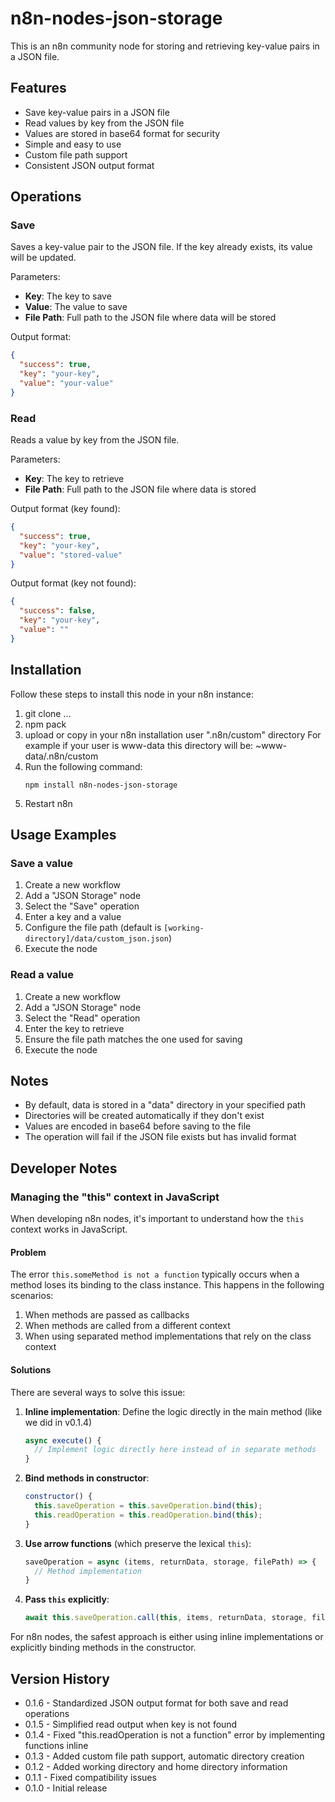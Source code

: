 # n8n-nodes-json-storage

This is an n8n community node for storing and retrieving key-value pairs in a JSON file.

## Features

- Save key-value pairs in a JSON file
- Read values by key from the JSON file
- Values are stored in base64 format for security
- Simple and easy to use
- Custom file path support
- Consistent JSON output format

## Operations

### Save

Saves a key-value pair to the JSON file. If the key already exists, its value will be updated.

Parameters:
- **Key**: The key to save
- **Value**: The value to save
- **File Path**: Full path to the JSON file where data will be stored

Output format:
```json
{
  "success": true,
  "key": "your-key",
  "value": "your-value"
}
```

### Read

Reads a value by key from the JSON file.

Parameters:
- **Key**: The key to retrieve
- **File Path**: Full path to the JSON file where data is stored

Output format (key found):
```json
{
  "success": true,
  "key": "your-key",
  "value": "stored-value"
}
```

Output format (key not found):
```json
{
  "success": false,
  "key": "your-key",
  "value": ""
}
```

## Installation

Follow these steps to install this node in your n8n instance:

1. git clone ...
2. npm pack
3. upload or copy in your n8n installation user  ".n8n/custom" directory
   For example if your user is www-data this directory will be: ~www-data/.n8n/custom
4. Run the following command:
   ```
   npm install n8n-nodes-json-storage
   ```
5. Restart n8n

## Usage Examples

### Save a value

1. Create a new workflow
2. Add a "JSON Storage" node
3. Select the "Save" operation
4. Enter a key and a value
5. Configure the file path (default is `[working-directory]/data/custom_json.json`)
6. Execute the node

### Read a value

1. Create a new workflow
2. Add a "JSON Storage" node
3. Select the "Read" operation
4. Enter the key to retrieve
5. Ensure the file path matches the one used for saving
6. Execute the node

## Notes

- By default, data is stored in a "data" directory in your specified path
- Directories will be created automatically if they don't exist
- Values are encoded in base64 before saving to the file
- The operation will fail if the JSON file exists but has invalid format

## Developer Notes

### Managing the "this" context in JavaScript

When developing n8n nodes, it's important to understand how the `this` context works in JavaScript. 

#### Problem

The error `this.someMethod is not a function` typically occurs when a method loses its binding to the class instance. This happens in the following scenarios:

1. When methods are passed as callbacks
2. When methods are called from a different context
3. When using separated method implementations that rely on the class context

#### Solutions

There are several ways to solve this issue:

1. **Inline implementation**: Define the logic directly in the main method (like we did in v0.1.4)
   ```javascript
   async execute() {
     // Implement logic directly here instead of in separate methods
   }
   ```

2. **Bind methods in constructor**:
   ```javascript
   constructor() {
     this.saveOperation = this.saveOperation.bind(this);
     this.readOperation = this.readOperation.bind(this);
   }
   ```

3. **Use arrow functions** (which preserve the lexical `this`):
   ```javascript
   saveOperation = async (items, returnData, storage, filePath) => {
     // Method implementation
   }
   ```

4. **Pass `this` explicitly**:
   ```javascript
   await this.saveOperation.call(this, items, returnData, storage, filePath);
   ```

For n8n nodes, the safest approach is either using inline implementations or explicitly binding methods in the constructor.

## Version History

- 0.1.6 - Standardized JSON output format for both save and read operations
- 0.1.5 - Simplified read output when key is not found
- 0.1.4 - Fixed "this.readOperation is not a function" error by implementing functions inline
- 0.1.3 - Added custom file path support, automatic directory creation
- 0.1.2 - Added working directory and home directory information
- 0.1.1 - Fixed compatibility issues
- 0.1.0 - Initial release
